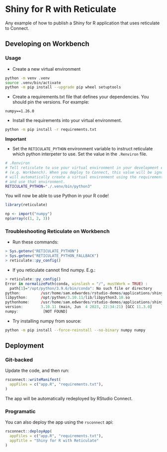 # Shiny for R with Reticulate

Any example of how to publish a Shiny for R application that uses reticulate to Connect.

## Developing on Workbench

### Usage

- Create a new virtual environment

```bash
python -m venv .venv
source .venv/bin/activate 
python -m pip install --upgrade pip wheel setuptools
```

- Create a requirements.txt file that defines your dependencies. You should pin the versions. For example:

```test
numpy==1.26.0
```

- Install the requirements into your virtual environment.

```bash
python -m pip install -r requirements.txt
```

**Important**

- Set the `RETICULATE_PYTHON` environment variable to instruct reticulate which python interpeter to use. Set the value in the `.Renviron` file.

```bash
# .Renviron
# Tell reticulate to use your virtual environment in your development environment
# (e.g. Workbench). When you deploy to Connect, this value will be ignored. Connect
# will automatically create a virtual environment using the requirements.txt file
# and use that environment.
RETICULATE_PYTHON="./.venv/bin/python3"
```

You will now be able to use Python in your R code!

```R
library(reticulate)

np <- import("numpy")
np$array(c(1, 2, 3))
```

### Troubleshooting Reticulate on Workbench

- Run these commands:

```R
> Sys.getenv("RETICULATE_PYTHON")
> Sys.getenv("RETICULATE_PYTHON_FALLBACK")
> reticulate::py_config()
```

- If you reticulate cannot find numpy. E.g.:

```R
> reticulate::py_config()
Error in normalizePath(conda, winslash = "/", mustWork = TRUE) : 
  path[1]="/opt/python/3.9.6/bin/conda": No such file or directory
python:         /usr/home/sam.edwardes/rstudio-demos/applications/shiny-for-r-with-reticulate/.venv/bin/python3
libpython:      /opt/python/3.10.11/lib/libpython3.10.so
pythonhome:     /usr/home/sam.edwardes/rstudio-demos/applications/shiny-for-r-with-reticulate/.venv:/usr/home/sam.edwardes/rstudio-demos/applications/shiny-for-r-with-reticulate/.venv
version:        3.10.11 (main, Jun  4 2023, 22:34:21) [GCC 11.3.0]
numpy:           [NOT FOUND]
```

- Try installing numpy from source:

```bash
python -m pip install --force-reinstall --no-binary numpy numpy
```

## Deployment

### Git-backed

Update the code, and then run:

```r
rsconnect::writeManifest(
  appFiles = c("app.R", "requirements.txt"),
)
```

The app will be automatically redeployed by RStudio Connect.

### Programatic

You can also deploy the app using the `rsconnect` api:

```r
rsconnect::deployApp(
  appFiles = c("app.R", "requirements.txt"),
  appTitle = "Shiny for R with Reticulate"
)
```

